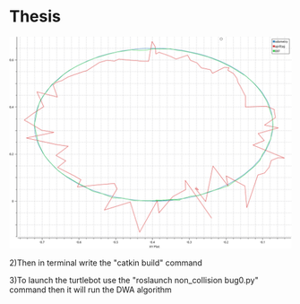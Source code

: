 # Thesis
![](images/ekf_result.png)



2)Then in terminal write the  "catkin build" command


3)To launch the turtlebot use the "roslaunch non_collision bug0.py" command then it will run the DWA algorithm
